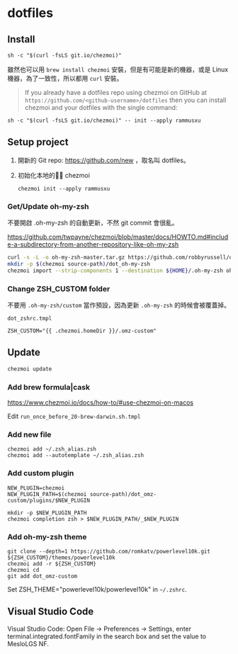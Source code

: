 # dotfiles

## Install

```
sh -c "$(curl -fsLS git.io/chezmoi)"
```

雖然也可以用 `brew install chezmoi` 安裝，但是有可能是新的機器，或是 Linux 機器，為了一致性，所以都用 `curl` 安裝。

> If you already have a dotfiles repo using chezmoi on GitHub at `https://github.com/<github-username>/dotfiles` then you can install chezmoi and your dotfiles with the single command:

```
sh -c "$(curl -fsLS git.io/chezmoi)" -- init --apply rammusxu
```

## Setup project


1. 開新的 Git repo: https://github.com/new ，取名叫 dotfiles。

2. 初始化本地的 chezmoi
    ```
    chezmoi init --apply rammusxu
    ```

### Get/Update oh-my-zsh

不要開啟 .oh-my-zsh 的自動更新，不然 git commit 會很亂。

https://github.com/twpayne/chezmoi/blob/master/docs/HOWTO.md#include-a-subdirectory-from-another-repository-like-oh-my-zsh

```bash
curl -s -L -o oh-my-zsh-master.tar.gz https://github.com/robbyrussell/oh-my-zsh/archive/master.tar.gz
mkdir -p $(chezmoi source-path)/dot_oh-my-zsh
chezmoi import --strip-components 1 --destination ${HOME}/.oh-my-zsh oh-my-zsh-master.tar.gz
```

### Change ZSH_CUSTOM folder

不要用 `.oh-my-zsh/custom` 當作預設，因為更新 `.oh-my-zsh` 的時候會被覆蓋掉。

`dot_zshrc.tmpl`
```
ZSH_CUSTOM="{{ .chezmoi.homeDir }}/.omz-custom"
```

## Update
```bash
chezmoi update
```

### Add brew formula|cask

https://www.chezmoi.io/docs/how-to/#use-chezmoi-on-macos

Edit `run_once_before_20-brew-darwin.sh.tmpl`


### Add new file
```
chezmoi add ~/.zsh_alias.zsh
chezmoi add --autotemplate ~/.zsh_alias.zsh
```

### Add custom plugin
```
NEW_PLUGIN=chezmoi
NEW_PLUGIN_PATH=$(chezmoi source-path)/dot_omz-custom/plugins/$NEW_PLUGIN

mkdir -p $NEW_PLUGIN_PATH
chezmoi completion zsh > $NEW_PLUGIN_PATH/_$NEW_PLUGIN
```

### Add oh-my-zsh theme
```
git clone --depth=1 https://github.com/romkatv/powerlevel10k.git ${ZSH_CUSTOM}/themes/powerlevel10k
chezmoi add -r ${ZSH_CUSTOM}
chezmoi cd
git add dot_omz-custom
```

Set ZSH_THEME="powerlevel10k/powerlevel10k" in `~/.zshrc`.


## Visual Studio Code

Visual Studio Code: Open File → Preferences → Settings, enter terminal.integrated.fontFamily in the search box and set the value to MesloLGS NF.

